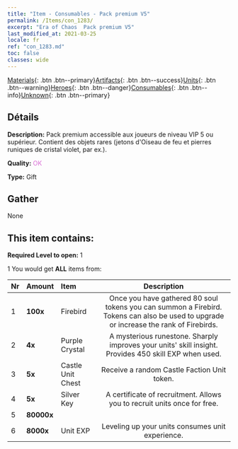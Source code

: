 ```yaml
---
title: "Item - Consumables - Pack premium V5"
permalink: /Items/con_1283/
excerpt: "Era of Chaos  Pack premium V5"
last_modified_at: 2021-03-25
locale: fr
ref: "con_1283.md"
toc: false
classes: wide
---
```

 [Materials](/fr/Items/){: .btn .btn--primary}[Artifacts](/fr/Items/Artifacts/){: .btn .btn--success}[Units](/fr/Items/Units/){: .btn .btn--warning}[Heroes](/fr/Items/Heroes/){: .btn .btn--danger}[Consumables](/fr/Items/Consumables/){: .btn .btn--info}[Unknown](/fr/Items/Unknown/){: .btn .btn--primary}

## Détails
 **Description:** Pack premium accessible aux joueurs de niveau VIP 5 ou supérieur. Contient des objets rares (jetons d'Oiseau de feu et pierres runiques de cristal violet, par ex.).

 **Quality:** <span style="color: #DA70D6">OK</span>

 **Type:** Gift

## Gather

  None

## This item contains:

 **Required Level to open:** 1

 1 You would get **ALL** items  from:

  | Nr | Amount |     Item    | Description |
  |:---|:-------|:------------|:-----------:|
  | 1 |  **100x** | Firebird | Once you have gathered 80 soul tokens you can summon a Firebird. Tokens can also be used to upgrade or increase the rank of Firebirds.  | 
  | 2 |  **4x** | Purple Crystal | A mysterious runestone. Sharply improves your units' skill insight. Provides 450 skill EXP when used.  | 
  | 3 |  **5x** | Castle Unit Chest | Receive a random Castle Faction Unit token.  | 
  | 4 |  **5x** | Silver Key | A certificate of recruitment. Allows you to recruit units once for free.  | 
  | 5 |  **80000x** | <i class="fas fa-coins"/> |  | 
  | 6 |  **8000x** | Unit EXP | Leveling up your units consumes unit experience.  | 
